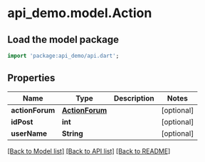 # api_demo.model.Action

## Load the model package
```dart
import 'package:api_demo/api.dart';
```

## Properties
Name | Type | Description | Notes
------------ | ------------- | ------------- | -------------
**actionForum** | [**ActionForum**](ActionForum.md) |  | [optional] 
**idPost** | **int** |  | [optional] 
**userName** | **String** |  | [optional] 

[[Back to Model list]](../README.md#documentation-for-models) [[Back to API list]](../README.md#documentation-for-api-endpoints) [[Back to README]](../README.md)


